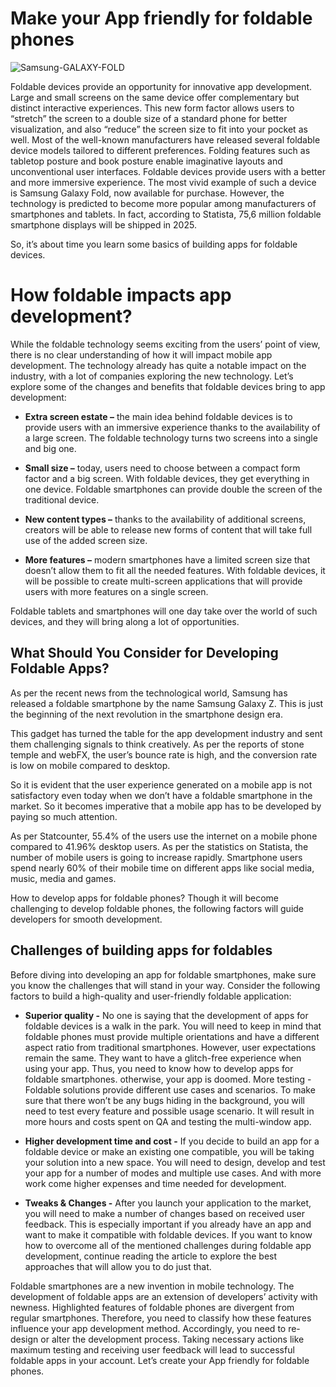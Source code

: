 # **Make your App friendly for foldable phones**
![Samsung-GALAXY-FOLD](https://user-images.githubusercontent.com/35636662/173288414-58757eae-21e3-4159-823c-ecbd4e565a72.jpg)

Foldable devices provide an opportunity for innovative app development. Large and small screens on the same device offer complementary but distinct interactive experiences. This new form factor allows users to “stretch” the screen to a double size of a standard phone for better visualization, and also “reduce” the screen size to fit into your pocket as well. Most of the well-known manufacturers have released several foldable device models tailored to different preferences. Folding features such as tabletop posture and book posture enable imaginative layouts and unconventional user interfaces. Foldable devices provide users with a better and more immersive experience. The most vivid example of such a device is Samsung Galaxy Fold, now available for purchase. However, the technology is predicted to become more popular among manufacturers of smartphones and tablets.
In fact, according to Statista, 75,6 million foldable smartphone displays will be shipped in 2025.

So, it’s about time you learn some basics of building apps for foldable devices.
 
# How foldable impacts app development?
While the foldable technology seems exciting from the users’ point of view, there is no clear understanding of how it will impact mobile app development. The technology already has quite a notable impact on the industry, with a lot of companies exploring the new technology.
Let’s explore some of the changes and benefits that foldable devices bring to app development:

* **Extra screen estate –** the main idea behind foldable devices is to provide users with an immersive experience thanks to the availability of a large screen. The foldable technology turns two screens into a single and big one.

* **Small size –** today, users need to choose between a compact form factor and a big screen. With foldable devices, they get everything in one device. Foldable smartphones can provide double the screen of the traditional device.

* **New content types –** thanks to the availability of additional screens, creators will be able to release new forms of content that will take full use of the added screen size.

* **More features –** modern smartphones have a limited screen size that doesn’t allow them to fit all the needed features. With foldable devices, it will be possible to create multi-screen applications that will provide users with more features on a single screen.
 
Foldable tablets and smartphones will one day take over the world of such devices, and they will bring along a lot of opportunities.
 

## What Should You Consider for Developing Foldable Apps?
As per the recent news from the technological world, Samsung has released a foldable smartphone by the name Samsung Galaxy Z. This is just the beginning of the next revolution in the smartphone design era.

This gadget has turned the table for the app development industry and sent them challenging signals to think creatively. As per the reports of stone temple and webFX, the user’s bounce rate is high, and the conversion rate is low on mobile compared to desktop.

So it is evident that the user experience generated on a mobile app is not satisfactory even today when we don’t have a foldable smartphone in the market. So it becomes imperative that a mobile app has to be developed by paying so much attention.

As per Statcounter, 55.4% of the users use the internet on a mobile phone compared to 41.96% desktop users. As per the statistics on Statista, the number of mobile users is going to increase rapidly. Smartphone users spend nearly 60% of their mobile time on different apps like social media, music, media and games.

How to develop apps for foldable phones? Though it will become challenging to develop foldable phones, the following factors will guide developers for smooth development.

## Challenges of building apps for foldables

Before diving into developing an app for foldable smartphones, make sure you know the challenges that will stand in your way. Consider the following factors to build a high-quality and user-friendly foldable application:

* **Superior quality -** No one is saying that the development of apps for foldable devices is a walk in the park. You will need to keep in mind that foldable phones must provide multiple orientations and have a different aspect ratio from traditional smartphones.
However, user expectations remain the same. They want to have a glitch-free experience when using your app. Thus, you need to know how to develop apps for foldable smartphones. otherwise, your app is doomed.
More testing - Foldable solutions provide different use cases and scenarios. To make sure that there won’t be any bugs hiding in the background, you will need to test every feature and possible usage scenario. It will result in more hours and costs spent on QA and testing the multi-window app.
 
* **Higher development time and cost -** If you decide to build an app for a foldable device or make an existing one compatible, you will be taking your solution into a new space. You will need to design, develop and test your app for a number of modes and multiple use cases. And with more work come higher expenses and time needed for development.

* **Tweaks & Changes -** After you launch your application to the market, you will need to make a number of changes based on received user feedback. This is especially important if you already have an app and want to make it compatible with foldable devices.
If you want to know how to overcome all of the mentioned challenges during foldable app development, continue reading the article to explore the best approaches that will allow you to do just that.



Foldable smartphones are a new invention in mobile technology. The development of foldable apps are an extension of developers’ activity with newness. Highlighted features of foldable phones are divergent from regular smartphones. Therefore, you need to classify how these features influence your app development method. Accordingly, you need to re-design or alter the development process. Taking necessary actions like maximum testing and receiving user feedback will lead to successful foldable apps in your account. Let’s create your App friendly for foldable phones.














